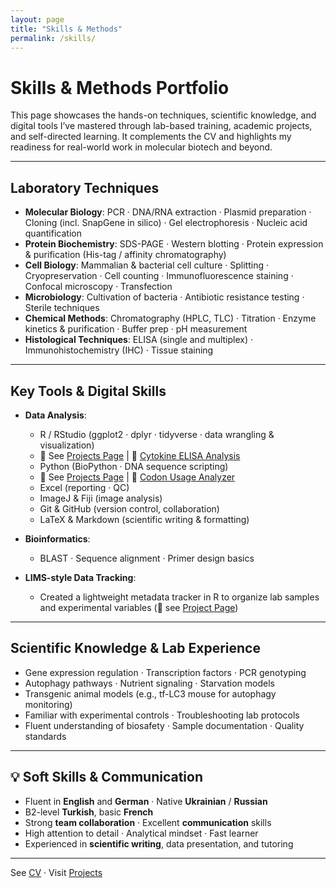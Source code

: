 ```yaml
---
layout: page
title: "Skills & Methods"
permalink: /skills/
---
```


# Skills & Methods Portfolio

This page showcases the hands-on techniques, scientific knowledge, and digital tools I’ve mastered through lab-based training, academic projects, and self-directed learning. It complements the CV and highlights my readiness for real-world work in molecular biotech and beyond.

---

## Laboratory Techniques

- **Molecular Biology**: PCR · DNA/RNA extraction · Plasmid preparation · Cloning (incl. SnapGene in silico) · Gel electrophoresis · Nucleic acid quantification
- **Protein Biochemistry**: SDS-PAGE · Western blotting · Protein expression & purification (His-tag / affinity chromatography)
- **Cell Biology**: Mammalian & bacterial cell culture · Splitting · Cryopreservation · Cell counting · Immunofluorescence staining · Confocal microscopy · Transfection
- **Microbiology**: Cultivation of bacteria · Antibiotic resistance testing · Sterile techniques
- **Chemical Methods**: Chromatography (HPLC, TLC) · Titration · Enzyme kinetics & purification · Buffer prep · pH measurement
- **Histological Techniques**: ELISA (single and multiplex) · Immunohistochemistry (IHC) · Tissue staining

---

## Key Tools & Digital Skills

- **Data Analysis**:
  - R / RStudio (ggplot2 · dplyr · tidyverse · data wrangling & visualization)
  - 📁 See [Projects Page](projects.md) | 🔗 [Cytokine ELISA Analysis](https://github.com/dkMarina/Cytokine_ELISA_Analysis)
  - Python (BioPython · DNA sequence scripting)
  - 📁 See [Projects Page](projects.md) | 🔗 [Codon Usage Analyzer](https://github.com/dkMarina/Codon_Usage_Analyzer)
  - Excel (reporting · QC)
  - ImageJ & Fiji (image analysis)
  - Git & GitHub (version control, collaboration)
  - LaTeX & Markdown (scientific writing & formatting)

- **Bioinformatics**:
  - BLAST · Sequence alignment · Primer design basics

- **LIMS-style Data Tracking**:  
  - Created a lightweight metadata tracker in R to organize lab samples and experimental variables (📁 see [Project Page](projects.md))

---

##  Scientific Knowledge & Lab Experience

- Gene expression regulation · Transcription factors · PCR genotyping
- Autophagy pathways · Nutrient signaling · Starvation models
- Transgenic animal models (e.g., tf-LC3 mouse for autophagy monitoring)
- Familiar with experimental controls · Troubleshooting lab protocols
- Fluent understanding of biosafety · Sample documentation · Quality standards

---

## 💡 Soft Skills & Communication

- Fluent in **English** and **German** · Native **Ukrainian** / **Russian**
- B2-level **Turkish**, basic **French**
- Strong **team collaboration** · Excellent **communication** skills
- High attention to detail · Analytical mindset · Fast learner
- Experienced in **scientific writing**, data presentation, and tutoring

---

See [CV](assets/CV.pdf) · Visit [Projects](projects.md)
